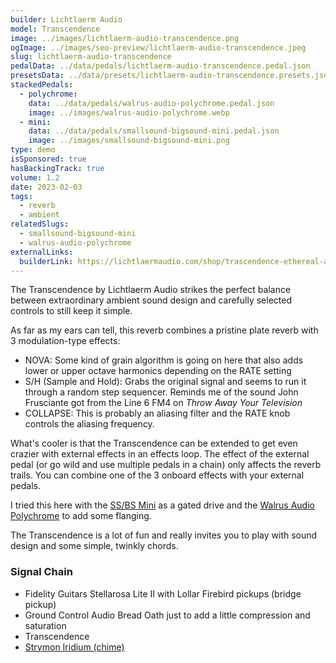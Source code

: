 ```yaml
---
builder: Lichtlaerm Audio
model: Transcendence
image: ../images/lichtlaerm-audio-transcendence.png
ogImage: ../images/seo-preview/lichtlaerm-audio-transcendence.jpeg
slug: lichtlaerm-audio-transcendence
pedalData: ../data/pedals/lichtlaerm-audio-transcendence.pedal.json
presetsData: ../data/presets/lichtlaerm-audio-transcendence.presets.json
stackedPedals:
  - polychrome:
    data: ../data/pedals/walrus-audio-polychrome.pedal.json
    image: ../images/walrus-audio-polychrome.webp
  - mini:
    data: ../data/pedals/smallsound-bigsound-mini.pedal.json
    image: ../images/smallsound-bigsound-mini.png
type: demo
isSponsored: true
hasBackingTrack: true
volume: 1.2
date: 2023-02-03
tags:
  - reverb
  - ambient
relatedSlugs:
  - smallsound-bigsound-mini
  - walrus-audio-polychrome
externalLinks:
  builderLink: https://lichtlaermaudio.com/shop/trascendence-ethereal-ambient-reverb
---
```


The Transcendence by Lichtlaerm Audio strikes the perfect balance between extraordinary ambient sound design and carefully selected controls to still keep it simple.

As far as my ears can tell, this reverb combines a pristine plate reverb with 3 modulation-type effects:

- NOVA: Some kind of grain algorithm is going on here that also adds lower or upper octave harmonics depending on the RATE setting
- S/H (Sample and Hold): Grabs the original signal and seems to run it through a random step sequencer. Reminds me of the sound John Frusciante got from the Line 6 FM4 on _Throw Away Your Television_
- COLLAPSE: This is probably an aliasing filter and the RATE knob controls the aliasing frequency.

What's cooler is that the Transcendence can be extended to get even crazier with external effects in an effects loop. The effect of the external pedal (or go wild and use multiple pedals in a chain) only affects the reverb trails. You can combine one of the 3 onboard effects with your external pedals.

I tried this here with the [SS/BS Mini](/demos/smallsound-bigsound-mini) as a gated drive and the [Walrus Audio Polychrome](/demos/walrus-audio-polychrome) to add some flanging.

The Transcendence is a lot of fun and really invites you to play with sound design and some simple, twinkly chords.

### Signal Chain

- Fidelity Guitars Stellarosa Lite II with Lollar Firebird pickups (bridge pickup)
- Ground Control Audio Bread Oath just to add a little compression and saturation
- Transcendence
- [Strymon Iridium (chime)](/demos/strymon-iridium)
